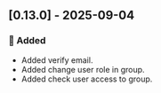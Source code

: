 ## [0.13.0] - 2025-09-04

### 🚀 Added
- Added verify email.
- Added change user role in group.
- Added check user access to group.
